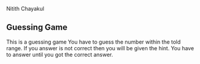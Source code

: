 Nitith Chayakul

## Guessing Game

This is a guessing game
You have to guess the number within the told range.
If you answer is not correct then you will be given the hint.
You have to answer until you got the correct answer.